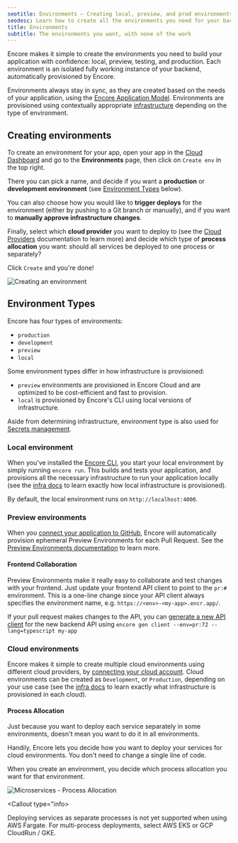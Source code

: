 ```yaml
---
seotitle: Environments – Creating local, preview, and prod environments
seodesc: Learn how to create all the environments you need for your backend application, local, preview, testing and production. Here's how you keep them in sync!
title: Environments
subtitle: The environments you want, with none of the work
---
```


Encore makes it simple to create the environments you need to build your application with confidence: local, preview, testing, and production.
Each environment is an isolated fully working instance of your backend, automatically provisioned by Encore.

Environments always stay in sync, as they are created based on the needs of your application, using the [Encore Application Model](/docs/introduction#meet-the-encore-application-model). Environments are provisioned using contextually appropriate [infrastructure](/docs/deploy/infra) depending on the type of environment.

## Creating environments

To create an environment for your app, open your app in the [Cloud Dashboard](https://app.encore.dev) and go to the **Environments** page,
then click on `Create env` in the top right.

There you can pick a name, and decide if you want a **production**
or **development environment** (see [Environment Types](#environment-types) below).

You can also choose how you would like to **trigger deploys** for the environment (either by pushing
to a Git branch or manually), and if you want to **manually approve infrastructure changes**.

Finally, select which **cloud provider** you want to deploy to (see the [Cloud Providers](/docs/deploy/own-cloud) documentation to learn more) and decide which type of **process allocation** you want: should all services be deployed to one process or separately?

Click `Create` and you're done!

![Creating an environment](/assets/docs/createenv.png "Creating an environment")

## Environment Types

Encore has four types of environments:
- `production`
- `development`
- `preview`
- `local`

Some environment types differ in how infrastructure is provisioned:
- `preview` environments are provisioned in Encore Cloud and are optimized to be cost-efficient and fast to provision.
- `local` is provisioned by Encore's CLI using local versions of infrastructure.

Aside from determining infrastructure, environment type is also used for [Secrets management](/docs/develop/secrets).

### Local environment

When you've installed the [Encore CLI](/docs/install), you start your local environment by simply running `encore run`.
This builds and tests your application, and provisions all the necessary infrastructure to run your application locally (see the [infra docs](/docs/deploy/infra#local-development) to learn exactly how local infrastructure is provisioned).

By default, the local environment runs on `http://localhost:4000`.

### Preview environments

When you [connect your application to GitHub](/docs/how-to/github), Encore will automatically provision ephemeral Preview Environments for each Pull Request. See the [Preview Environments documentation](/docs/deploy/preview-environments) to learn more.

#### Frontend Collaboration

Preview Environments make it really easy to collaborate and test changes with your frontend.
Just update your frontend API client to point to the `pr:#` environment.
This is a one-line change since your API client always specifies the environment name, e.g. `https://<env>-<my-app>.encr.app/`.

If your pull request makes changes to the API, you can [generate a new API client](/docs/develop/client-generation)
for the new backend API using `encore gen client --env=pr:72 --lang=typescript my-app`

### Cloud environments

Encore makes it simple to create multiple cloud environments using different cloud providers, by [connecting your cloud account](/docs/deploy/own-cloud). Cloud environments can be created as `Development`, or `Production`, depending on your use case (see the [infra docs](/docs/deploy/infra#production-infrastructure) to learn exactly what infrastructure is provisioned in each cloud).

#### Process Allocation

Just because you want to deploy each service separately in some environments, doesn't mean you want to do it in all environments.

Handily, Encore lets you decide how you want to deploy your services for cloud environments. You don't need to change a single line of code.

When you create an environment, you decide which process allocation you want for that environment.

<img src="/assets/docs/microservices-process-allocation.png" title="Microservices - Process Allocation" />

<Callout type="info>

Deploying services as separate processes is not yet supported when using AWS Fargate.
For multi-process deployments, select AWS EKS or GCP CloudRun / GKE.

</Callout>